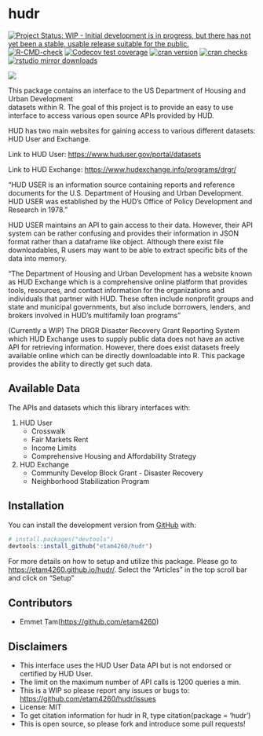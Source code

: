 
<!-- README.md is generated from README.Rmd. Please edit that file -->

# hudr

<!-- badges: start -->

[![Project Status: WIP - Initial development is in progress, but there
has not yet been a stable, usable release suitable for the
public.](https://www.repostatus.org/badges/latest/wip.svg)](https://www.repostatus.org/#wip)
[![R-CMD-check](https://github.com/etam4260/hudr/workflows/R-CMD-check/badge.svg)](https://github.com/etam4260/hudr/actions)
[![Codecov test
coverage](https://codecov.io/gh/etam4260/hudr/branch/main/graph/badge.svg)](https://codecov.io/gh/etam4260/hudr?branch=main)
[![cran
version](https://www.r-pkg.org/badges/version/hudr)](https://cran.r-project.org/package=hudr)
[![cran
checks](https://cranchecks.info/badges/worst/hudr)](https://cranchecks.info/pkgs/hudr)
[![rstudio mirror
downloads](https://cranlogs.r-pkg.org/badges/hudr?color=C9A115)](https://github.com/r-hub/cranlogs.app)
<!-- badges: end -->

![](https://github.com/etam4260/hudr/blob/main/man/figures/HUD.jpg?raw=true)

This package contains an interface to the US Department of Housing and
Urban Development  
datasets within R. The goal of this project is to provide an easy to use
interface to access various open source APIs provided by HUD.

HUD has two main websites for gaining access to various different
datasets: HUD User and Exchange.

Link to HUD User: <https://www.huduser.gov/portal/datasets>

Link to HUD Exchange: <https://www.hudexchange.info/programs/drgr/>

“HUD USER is an information source containing reports and reference
documents for the U.S. Department of Housing and Urban Development. HUD
USER was established by the HUD’s Office of Policy Development and
Research in 1978.”

HUD USER maintains an API to gain access to their data. However, their
API system can be rather confusing and provides their information in
JSON format rather than a dataframe like object. Although there exist
file downloadables, R users may want to be able to extract specific bits
of the data into memory.

“The Department of Housing and Urban Development has a website known as
HUD Exchange which is a comprehensive online platform that provides
tools, resources, and contact information for the organizations and
individuals that partner with HUD. These often include nonprofit groups
and state and municipal governments, but also include borrowers,
lenders, and brokers involved in HUD’s multifamily loan programs”

(Currently a WIP) The DRGR Disaster Recovery Grant Reporting System
which HUD Exchange uses to supply public data does not have an active
API for retrieving information. However, there does exist datasets
freely available online which can be directly downloadable into R. This
package provides the ability to directly get such data.

## Available Data

The APIs and datasets which this library interfaces with:

1.  HUD User
    -   Crosswalk
    -   Fair Markets Rent
    -   Income Limits
    -   Comprehensive Housing and Affordability Strategy
2.  HUD Exchange
    -   Community Develop Block Grant - Disaster Recovery
    -   Neighborhood Stabilization Program

## Installation

You can install the development version from
[GitHub](https://github.com/) with:

``` r
# install.packages("devtools")
devtools::install_github("etam4260/hudr")
```

For more details on how to setup and utilize this package. Please go to
<https://etam4260.github.io/hudr/>. Select the “Articles” in the top
scroll bar and click on “Setup”

## Contributors

-   Emmet Tam(<https://github.com/etam4260>)

## Disclaimers

-   This interface uses the HUD User Data API but is not endorsed or
    certified by HUD User.
-   The limit on the maximum number of API calls is 1200 queries a min.
-   This is a WIP so please report any issues or bugs to:
    <https://github.com/etam4260/hudr/issues>
-   License: MIT
-   To get citation information for hudr in R, type citation(package =
    ‘hudr’)
-   This is open source, so please fork and introduce some pull
    requests!
